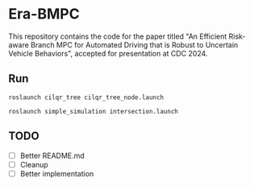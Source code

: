 # Era-BMPC
This repository contains the code for the paper titled "An Efficient Risk-aware Branch MPC for Automated Driving that is
Robust to Uncertain Vehicle Behaviors", accepted for presentation at CDC 2024.

## Run
```
roslaunch cilqr_tree cilqr_tree_node.launch 
```

```
roslaunch simple_simulation intersection.launch 
```

## TODO
- [ ] Better README.md
- [ ] Cleanup
- [ ] Better implementation